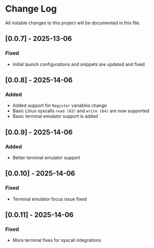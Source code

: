 # Change Log

All notable changes to this project will be documented in this file.  

## [0.0.7] - 2025-13-06  

### Fixed

- Initial launch configurations and snippets are updated and fixed  

## [0.0.8] - 2025-14-06  

### Added

- Added support for `Register` variables change  
- Basic Linux syscalls `read (63)` and `write (64)` are now supported  
- Basic terminal emulator support is added

## [0.0.9] - 2025-14-06

### Added

- Better terminal emulator support  

## [0.0.10] - 2025-14-06

### Fixed

- Terminal emulator focus issue fixed

## [0.0.11] - 2025-14-06

### Fixed

- More terminal fixes for syscall integrations

